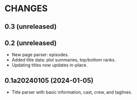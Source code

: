 # CHANGES

## 0.3 (unreleased)

## 0.2 (unreleased)

- New page parser: episodes.
- Added title data: plot summaries, top/bottom ranks.
- Updating titles now updates in-place.

## 0.1a20240105 (2024-01-05)

- Title parser with basic information, cast, crew, and taglines.
